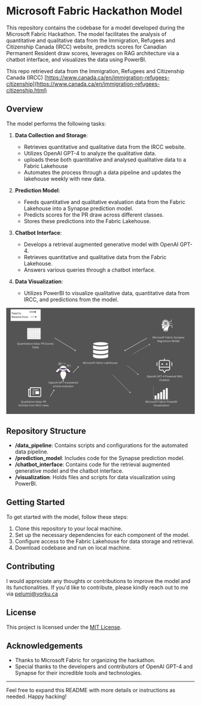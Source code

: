 # Microsoft Fabric Hackathon Model

This repository contains the codebase for a model developed during the Microsoft Fabric Hackathon. The model facilitates the analysis of quantitative and qualitative data from the Immigration, Refugees and Citizenship Canada (IRCC) website, predicts scores for Canadian Permanent Resident draw scores, leverages on RAG architecture via a chatbot interface, and visualizes the data using PowerBI. 

This repo retrieved data from the Immigration, Refugees and Citizenship Canada (IRCC)
[https://www.canada.ca/en/immigration-refugees-citizenship](https://www.canada.ca/en/immigration-refugees-citizenship.html)

## Overview

The model performs the following tasks:

1. **Data Collection and Storage**:
    - Retrieves quantitative and qualitative data from the IRCC website.
    - Utilizes OpenAI GPT-4 to analyze the qualitative data.
    - uploads these both quantitative and analysed qualitative data to a Fabric Lakehouse
    - Automates the process through a data pipeline and updates the lakehouse weekly with new data.

2. **Prediction Model**:
    - Feeds quantitative and qualitative evaluation data from the Fabric Lakehouse into a Synapse prediction model.
    - Predicts scores for the PR draw across different classes.
    - Stores these predictions into the Fabric Lakehouse.

3. **Chatbot Interface**:
    - Develops a retrieval augmented generative model with OpenAI GPT-4.
    - Retrieves quantitative and qualitative data from the Fabric Lakehouse.
    - Answers various queries through a chatbot interface.

4. **Data Visualization**:
    - Utilizes PowerBI to visualize qualitative data, quantitative data from IRCC, and predictions from the model.
  
![Model Architecture](https://github.com/Pelumioluwa/Microsoft-Fabric-Hackathon/blob/main/PR%20Quantitative%20Data%20PR%20Scores%20Table.jpg)

## Repository Structure

- **/data_pipeline**: Contains scripts and configurations for the automated data pipeline.
- **/prediction_model**: Includes code for the Synapse prediction model.
- **/chatbot_interface**: Contains code for the retrieval augmented generative model and the chatbot interface.
- **/visualization**: Holds files and scripts for data visualization using PowerBI.

## Getting Started

To get started with the model, follow these steps:

1. Clone this repository to your local machine.
2. Set up the necessary dependencies for each component of the model.
3. Configure access to the Fabric Lakehouse for data storage and retrieval.
4. Download codebase and run on local machine.


## Contributing

I would appreciate any thoughts or contributions to improve the model and its functionalities. If you'd like to contribute, please kindly reach out to me via pelumi@yorku.ca


## License

This project is licensed under the [MIT License](LICENSE).

## Acknowledgements

- Thanks to Microsoft Fabric for organizing the hackathon.
- Special thanks to the developers and contributors of OpenAI GPT-4 and Synapse for their incredible tools and technologies.

---

Feel free to expand this README with more details or instructions as needed. Happy hacking!
